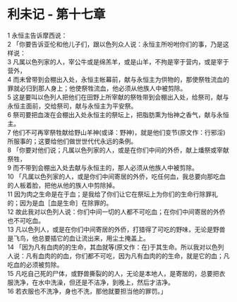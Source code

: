 # 利未记 - 第十七章
  
 1 永恒主告诉摩西说：  
 2 「你要告诉亚伦和他儿子们，跟以色列众人说：永恒主所吩咐你们的事，乃是这样说：  
 3 凡属以色列家的人，宰公牛或是绵羔羊，或是山羊，不拘是宰于营内，或是宰于营外，  
 4 而未曾带到会棚出入处，永恒主帐幕前，献与永恒主为供物的，那使祭牲流血的罪就必归到那人身上；他使祭牲流血，他必须从他族人中被剪除。  
 5 这是要叫以色列人把他们在田野上所宰献的祭牲带到会棚出入处，给祭司，献与永恒主面前，交给祭司，献与永恒主为平安祭。  
 6 祭司要把血泼在会棚出入处永恒主的祭坛上，把脂肪熏为怡神之香气，献与永恒主。  
 7 他们不可再宰祭牲献给野山羊神(或译：野神)，就是他们变节(原文作：行邪淫)所服事的；这要给他们做世世代代永远的条例。  
 8 「你要对他们说；凡属以色列家的人，或是在你们中间的外侨，献上燔祭或宰献祭牲，  
 9 而不带到会棚出入处去献与永恒主的，那人必须从他族人中被剪除。  
 10 「凡属以色列家的人，或是你们中间寄居的外侨，吃任何血，我总要向那吃血的人板着脸，把他从他的族人中剪除掉。  
 11 因为肉之生命是在于血；是我给了你们让它在祭坛上为你们的生命行除罪礼的；因为是血［血是生命］在除罪的。  
 12 故此我对以色列人说：你们中间一切的人都不可吃血；在你们中间寄居的外侨也不可吃血。  
 13 凡以色列人，或是在你们中间寄居的外侨，打猎得了可吃的野味，无论是野兽是飞鸟，他总要插它的血让流出来，用尘土掩盖上。  
 14 「因为凡有血肉的的生命，其血就等(原文作：在)于其生命。所以我对以色列人说：凡有血肉的的血，你们都不可吃，因为凡有血肉的的生命，就是它的血；凡吃血的必须被剪除。  
 15 凡吃自己死的尸体，或野兽撕裂的的人，无论是本地人，是寄居的，总要把衣服洗净，在水中洗澡，但还是不洁净，到晚上，然后才洁净。  
 16 若衣服也不洗净，身也不洗，那他就要担当他的罪罚。」